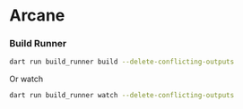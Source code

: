 # Arcane

### Build Runner
```bash
dart run build_runner build --delete-conflicting-outputs
```
Or watch
```bash
dart run build_runner watch --delete-conflicting-outputs
```
